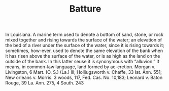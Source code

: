---
title: Batture
permalink: "/definitions/batture.html"
body: In Louisiana. A marine term used to denote a bottom of sand, stone, or rock
  mixed together and rising towards the surface of the water; an elevation of the
  bed of a river under the surface of the water, since it is rising towards it; sometimes,
  how-ever, used to denote the same elevation of the bank when it has risen above
  the surface of the water, or is as high as the land on the outside of the bank.
  In this latter seuse it is synonymous with “alluvion.” It means, in common-law language,
  land formed by ac-cretion. Morgan v. Livingston, 6 Mart. (O. S.) (La.) Ill; Holliugsworth
  v. Chaffe, 33 Iat. Ann. 551; New orleans v. Morris. 3 woods, 117, Fed. Cas. No.
  10,183; Leonard v. Baton Rouge, 39 La. Ann. 275, 4 South. 243
published_at: '2018-07-07'
layout: post
---